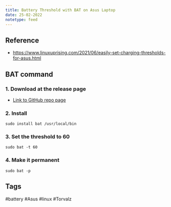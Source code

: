 ```yaml
---
title: Battery Threshold with BAT on Asus Laptop
date: 25-02-2022
notetype: feed
---
```

## Reference
- https://www.linuxuprising.com/2021/06/easily-set-charging-thresholds-for-asus.html

## BAT command
### 1. Download at the release page
- [Link to GitHub repo page](https://github.com/tshakalekholoane/bat/releases)

### 2. Install
```
sudo install bat /usr/local/bin
```

### 3. Set the threshold to 60
```
sudo bat -t 60
```

### 4.  Make it permanent
```
sudo bat -p
```

## Tags
#battery #Asus #linux #Torvalz


